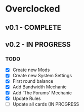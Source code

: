 # Overclocked

## v0.1 - COMPLETE

## v0.2 - IN PROGRESS
### TODO
- [x] Create new Mods
- [x] Create new System Settings
- [x] First round balance
- [x] Add Bandwidth Mechanic
- [x] Add 'The Forums' Mechanic
- [x] Update Rules
- [ ] Update all cards (IN PROGRESS
